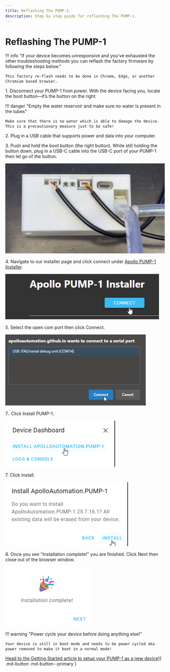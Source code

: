 ```yaml
---
title: Reflashing The PUMP-1.
description: Step by step guide for reflashing The PUMP-1.
---
```

# Reflashing The PUMP-1

!!! info "If your device becomes unresponsive and you've exhausted the other troubleshooting methods you can reflash the factory firmware by following the steps below."

    This factory re-flash needs to be done in Chrome, Edge, or another Chromium based browser.

1\. Disconnect your PUMP-1 from power. With the device facing you, locate the boot button—it’s the button on the right.

!!! danger "Empty the water reservoir and make sure no water is present in the tubes"

    Make sure that there is no water which is able to damage the device. This is a precautionary measure just to be safe!

2\. Plug in a USB cable that supports power and data into your computer.

3\. Push and hold the boot button (the right button). While still holding the button down, plug in a USB-C cable into the USB-C port of your PUMP-1 then let go of the button.

![](../../../assets/pump-1-hold-boot-button-video.webp)

4\. Navigate to our installer page and click connect under <a href="https://apolloautomation.github.io/PUMP-1/" target="_blank" rel="noreferrer nofollow noopener">Apollo PUMP-1 Installer</a>.

![](../../../assets/pump-1-reflash-connect-button.png)

5\. Select the open com port then click Connect.

![](../../../assets/pump-1-reflash-com-port.png)

7\.. Click Install PUMP-1.

![](../../../assets/pump-1-reflash-click-install.png)

7\. Click Install.

![](../../../assets/pump-1-reflash-click-install-confirm.png)

8\. Once you see "Installation complete!" you are finished. Click Next then close out of the browser window.

![](../../../assets/pump-1-reflash-install-complete.png)

!!! warning "Power cycle your device before doing anything else!"

    Your device is still in boot mode and needs to be power cycled aka power removed to make it boot in a normal mode!

[Head to the Getting Started article to setup your PUMP-1 as a new device!](https://wiki.apolloautomation.com/products/general/setup/getting-started-pump1/){      .md-button .md-button--primary }